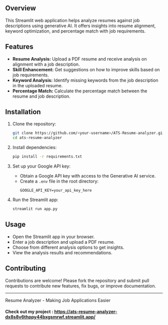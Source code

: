 ## Overview
This Streamlit web application helps analyze resumes against job descriptions using generative AI. It offers insights into resume alignment, keyword optimization, and percentage match with job requirements.

## Features
- **Resume Analysis:** Upload a PDF resume and receive analysis on alignment with a job description.
- **Skill Enhancement:** Get suggestions on how to improve skills based on job requirements.
- **Keyword Analysis:** Identify missing keywords from the job description in the uploaded resume.
- **Percentage Match:** Calculate the percentage match between the resume and job description.

## Installation
1. Clone the repository:
   ```bash
   git clone https://github.com/<your-username>/ATS-Resume-analyzer.git
   cd ats-resume-analyzer
   ```

2. Install dependencies:
   ```bash
   pip install -r requirements.txt
   ```

3. Set up your Google API key:
   - Obtain a Google API key with access to the Generative AI service.
   - Create a `.env` file in the root directory:
     ```
     GOOGLE_API_KEY=your_api_key_here
     ```

4. Run the Streamlit app:
   ```bash
   streamlit run app.py
   ```

## Usage
- Open the Streamlit app in your browser.
- Enter a job description and upload a PDF resume.
- Choose from different analysis options to get insights.
- View the analysis results and recommendations.

## Contributing
Contributions are welcome! Please fork the repository and submit pull requests to contribute new features, fix bugs, or improve documentation.


---

Resume Analyzer - Making Job Applications Easier

#### Check out my project : https://ats-resume-analyzer-dx8s8v6thppy44bxgsmrwf.streamlit.app/
